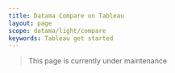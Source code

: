 ```yaml
---
title: Datama Compare on Tableau
layout: page
scope: datama/light/compare
keywords: Tableau get started
---
```


> This page is currently under maintenance
